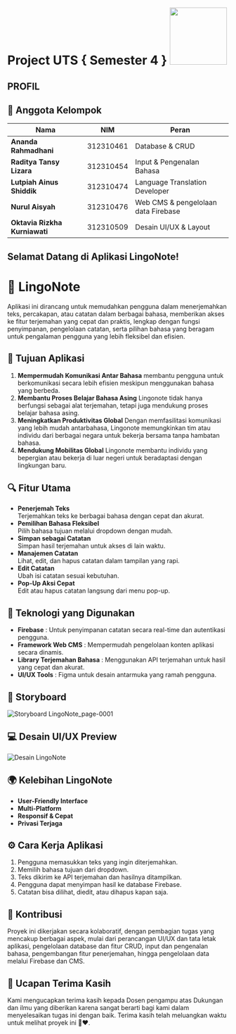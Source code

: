 # Project UTS { Semester 4 } <img src=https://i.pinimg.com/564x/fd/88/8c/fd888c43145aa84d5e3037082d470910.jpg width="130px">
## PROFIL

## 👥 Anggota Kelompok

| **Nama**                      | **NIM**       | **Peran**                                              |
|------------------------------|---------------|--------------------------------------------------------|
| **Ananda Rahmadhani**        | 312310461     | Database & CRUD                |
| **Raditya Tansy Lizara**     | 312310454     | Input & Pengenalan Bahasa          |
| **Lutpiah Ainus Shiddik**    | 312310474     | Language Translation Developer                   |
| **Nurul Aisyah**             | 312310476     | Web CMS & pengelolaan data Firebase |
| **Oktavia Rizkha Kurniawati**| 312310509     | Desain UI/UX & Layout              |


## Selamat Datang di Aplikasi **LingoNote**!

# 📱 LingoNote 

Aplikasi ini dirancang untuk memudahkan pengguna dalam menerjemahkan teks, percakapan, atau catatan dalam berbagai bahasa, memberikan akses ke fitur terjemahan yang cepat dan praktis, lengkap dengan fungsi penyimpanan, pengelolaan catatan, serta pilihan bahasa yang beragam untuk pengalaman pengguna yang lebih fleksibel dan efisien.

## 🧠 Tujuan Aplikasi

1. **Mempermudah Komunikasi Antar Bahasa**
   membantu pengguna untuk berkomunikasi secara lebih efisien meskipun menggunakan bahasa yang berbeda. 
2. **Membantu Proses Belajar Bahasa Asing**
   Lingonote tidak hanya berfungsi sebagai alat terjemahan, tetapi juga mendukung proses belajar bahasa asing.
3. **Meningkatkan Produktivitas Global**
   Dengan memfasilitasi komunikasi yang lebih mudah antarbahasa, Lingonote memungkinkan tim atau individu dari berbagai negara untuk bekerja bersama tanpa hambatan bahasa. 
4. **Mendukung Mobilitas Global**
   Lingonote membantu individu yang bepergian atau bekerja di luar negeri untuk beradaptasi dengan lingkungan baru.

## 🔍 Fitur Utama

- **Penerjemah Teks**  
  Terjemahkan teks ke berbagai bahasa dengan cepat dan akurat.
- **Pemilihan Bahasa Fleksibel**  
  Pilih bahasa tujuan melalui dropdown dengan mudah.
- **Simpan sebagai Catatan**  
  Simpan hasil terjemahan untuk akses di lain waktu.
- **Manajemen Catatan**  
  Lihat, edit, dan hapus catatan dalam tampilan yang rapi.
- **Edit Catatan**  
  Ubah isi catatan sesuai kebutuhan.
- **Pop-Up Aksi Cepat**  
  Edit atau hapus catatan langsung dari menu pop-up.

## 🔧 Teknologi yang Digunakan
- **Firebase**  : Untuk penyimpanan catatan secara real-time dan autentikasi pengguna.
- **Framework Web CMS** : Mempermudah pengelolaan konten aplikasi secara dinamis.
- **Library Terjemahan Bahasa** : Menggunakan API terjemahan untuk hasil yang cepat dan akurat.
- **UI/UX Tools** : Figma untuk desain antarmuka yang ramah pengguna.

## 📝 Storyboard
![Storyboard LingoNote_page-0001](https://github.com/user-attachments/assets/f1b8f5b7-8550-434b-915e-9ce98d2d3efa)


## 💻 Desain UI/UX Preview
![Desain LingoNote](https://github.com/user-attachments/assets/7912017c-233c-4d83-8197-cf7eba24def1)

## 🌍 Kelebihan LingoNote
- **User-Friendly Interface**
- **Multi-Platform**
- **Responsif & Cepat**
- **Privasi Terjaga**

## ⚙️ Cara Kerja Aplikasi
1. Pengguna memasukkan teks yang ingin diterjemahkan.
2. Memilih bahasa tujuan dari dropdown.
3. Teks dikirim ke API terjemahan dan hasilnya ditampilkan.
4. Pengguna dapat menyimpan hasil ke database Firebase.
5. Catatan bisa dilihat, diedit, atau dihapus kapan saja.

## 👥 Kontribusi
Proyek ini dikerjakan secara kolaboratif, dengan pembagian tugas yang mencakup berbagai aspek, mulai dari perancangan UI/UX dan tata letak aplikasi, pengelolaan database dan fitur CRUD, input dan pengenalan bahasa, pengembangan fitur penerjemahan, hingga pengelolaan data melalui Firebase dan CMS.

## 🙏 Ucapan Terima Kasih
Kami mengucapkan terima kasih kepada Dosen pengampu atas Dukungan dan ilmu yang diberikan karena sangat berarti bagi kami dalam menyelesaikan tugas ini dengan baik. Terima kasih telah meluangkan waktu untuk melihat proyek ini 🙏❤️.
